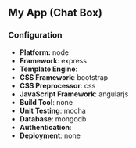 ## My App (Chat Box)


### Configuration
- **Platform:** node
- **Framework**: express
- **Template Engine**: 
- **CSS Framework**: bootstrap
- **CSS Preprocessor**: css
- **JavaScript Framework**: angularjs
- **Build Tool**: none
- **Unit Testing**: mocha
- **Database**: mongodb
- **Authentication**: 
- **Deployment**: none
